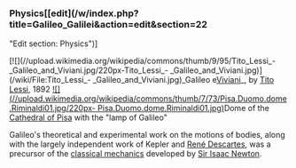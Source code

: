 ### Physics[[edit](/w/index.php?title=Galileo\_Galilei&action=edit&section=22
"Edit section: Physics")]

[![](//upload.wikimedia.org/wikipedia/commons/thumb/9/95/Tito\_Lessi\_-
\_Galileo\_and\_Viviani.jpg/220px-Tito\_Lessi\_-
\_Galileo\_and\_Viviani.jpg)](/wiki/File:Tito\_Lessi\_-
\_Galileo\_and\_Viviani.jpg)\_Galileo e[Viviani](/wiki/Vincenzo\_Viviani "Vincenzo
Viviani")\_, by [Tito Lessi](/wiki/Tito\_Lessi "Tito Lessi"), 1892
[![](//upload.wikimedia.org/wikipedia/commons/thumb/7/73/Pisa.Duomo.dome.Riminaldi01.jpg/220px-
Pisa.Duomo.dome.Riminaldi01.jpg)](/wiki/File:Pisa.Duomo.dome.Riminaldi01.jpg)Dome
of the [Cathedral of Pisa](/wiki/Cathedral\_of\_Pisa "Cathedral of Pisa") with
the "lamp of Galileo"

Galileo's theoretical and experimental work on the motions of bodies, along
with the largely independent work of Kepler and [René
Descartes](/wiki/Ren%C3%A9\_Descartes "René Descartes"), was a precursor of the
[classical mechanics](/wiki/Classical\_mechanics "Classical mechanics")
developed by [Sir Isaac Newton](/wiki/Isaac\_Newton "Isaac Newton").
